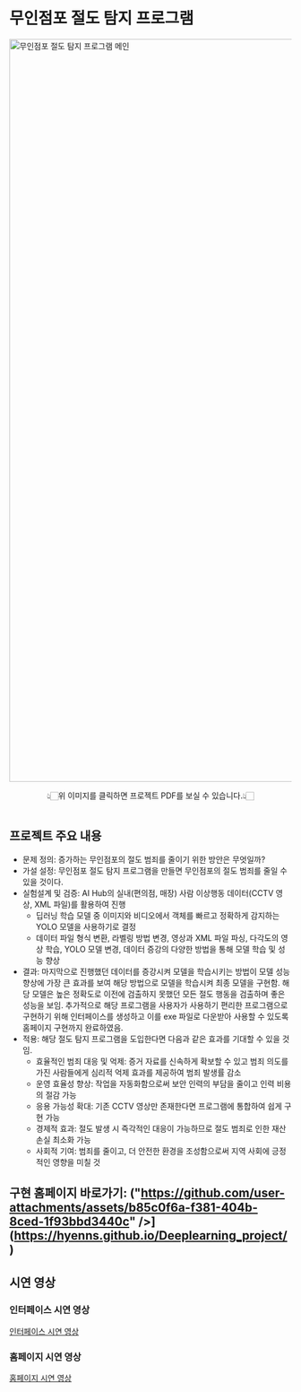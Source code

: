 # 무인점포 절도 탐지 프로그램
[<img width="1325" alt="무인점포 절도 탐지 프로그램 메인" src="https://github.com/user-attachments/assets/1b485a8c-435b-4275-a15c-4e21b9631e82">](https://github.com/hyenns/Deeplearning_project/blob/main/%E1%84%86%E1%85%AE%E1%84%8B%E1%85%B5%E1%86%AB%E1%84%8C%E1%85%A5%E1%86%B7%E1%84%91%E1%85%A9_%E1%84%8C%E1%85%A5%E1%86%AF%E1%84%83%E1%85%A9_%E1%84%90%E1%85%A1%E1%86%B7%E1%84%8C%E1%85%B5_%E1%84%91%E1%85%B3%E1%84%85%E1%85%A9%E1%84%80%E1%85%B3%E1%84%85%E1%85%A2%E1%86%B7.pdf)
<div align="center"> 👆🏻위 이미지를 클릭하면 프로젝트 PDF를 보실 수 있습니다.👆🏻 </div><br>

## 프로젝트 주요 내용
- 문제 정의: 증가하는 무인점포의 절도 범죄를 줄이기 위한 방안은 무엇일까?
- 가설 설정: 무인점포 절도 탐지 프로그램을 만들면 무인점포의 절도 범죄를 줄일 수 있을 것이다.
- 실험설계 및 검증: AI Hub의 실내(편의점, 매장) 사람 이상행동 데이터(CCTV 영상, XML 파일)를 활용하여 진행
    - 딥러닝 학습 모델 중 이미지와 비디오에서 객체를 빠르고 정확하게 감지하는 YOLO 모델을 사용하기로 결정
    - 데이터 파일 형식 변환, 라벨링 방법 변경, 영상과 XML 파일 파싱, 다각도의 영상 학습, YOLO 모델 변경, 데이터 증강의 다양한 방법을 통해 모델 학습 및 성능 향상
- 결과: 마지막으로 진행했던 데이터를 증강시켜 모델을 학습시키는 방법이 모델 성능 향상에 가장 큰 효과를 보여 해당 방법으로 모델을 학습시켜 최종 모델을 구현함. 해당 모델은 높은 정확도로 이전에 검출하지 못했던 모든 절도 행동을 검출하며 좋은 성능을 보임. 추가적으로 해당 프로그램을 사용자가 사용하기 편리한 프로그램으로 구현하기 위해 인터페이스를 생성하고 이를 exe 파일로 다운받아 사용할 수 있도록 홈페이지 구현까지 완료하였음.
- 적용: 해당 절도 탐지 프로그램을 도입한다면 다음과 같은 효과를 기대할 수 있을 것임.
    - 효율적인 범죄 대응 및 억제: 증거 자료를 신속하게 확보할 수 있고 범죄 의도를 가진 사람들에게 심리적 억제 효과를 제공하여 범죄 발생률 감소
    - 운영 효율성 향상: 작업을 자동화함으로써 보안 인력의 부담을 줄이고 인력 비용의 절감 가능
    - 응용 가능성 확대: 기존 CCTV 영상만 존재한다면 프로그램에 통합하여 쉽게 구현 가능
    - 경제적 효과: 절도 발생 시 즉각적인 대응이 가능하므로 절도 범죄로 인한 재산 손실 최소화 가능
    - 사회적 기여: 범죄를 줄이고, 더 안전한 환경을 조성함으로써 지역 사회에 긍정적인 영향을 미칠 것
 
## 구현 홈페이지 바로가기: ("https://github.com/user-attachments/assets/b85c0f6a-f381-404b-8ced-1f93bbd3440c" />](https://hyenns.github.io/Deeplearning_project/)

## 시연 영상
### 인터페이스 시연 영상
[인터페이스 시연 영상](https://github.com/user-attachments/assets/3de05caf-41f6-4885-a865-12af92a5bad8)
### 홈페이지 시연 영상
[홈페이지 시연 영상](https://github.com/user-attachments/assets/45b3d396-4a02-44b2-917d-06b70859ee4a)

